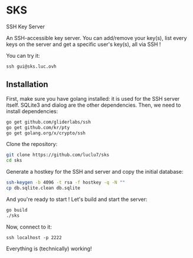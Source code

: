 # SKS
SSH Key Server

An SSH-accessible key server. You can add/remove your key(s), list every keys on the server and get a specific user's key(s), all via SSH !

You can try it:
```
ssh gui@sks.luc.ovh
```

Installation
---------

First, make sure you have golang installed: it is used for the SSH server itself. SQLite3 and dialog are the other dependencies.
Then, we need to install dependencies:
```bash
go get github.com/gliderlabs/ssh
go get github.com/kr/pty
go get golang.org/x/crypto/ssh
```

Clone the repository:
```bash
git clone https://github.com/luclu7/sks
cd sks
```

Generate a hostkey for the SSH and server and copy the initial database:
```bash
ssh-keygen -b 4096 -t rsa -f hostkey -q -N ""
cp db.sqlite.clean db.sqlite
```

And you're ready to start !
Let's build and start the server:
```bash
go build
./sks
```

Now, connect to it:
```
ssh localhost -p 2222
```

Everything is (technically) working!
